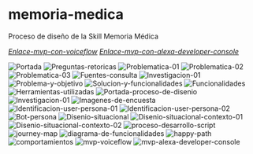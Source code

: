 # memoria-medica
Proceso de diseño de la Skill Memoria Médica

_[Enlace-mvp-con-voiceflow](https://drive.google.com/file/d/1uK_qSgFEieF29y8alpvHe8D856-C6lfx/view?usp=share_link)_
_[Enlace-mvp-con-alexa-developer-console](https://drive.google.com/file/d/1XbiPULgHiH-pC7DQnTSpp5pQyWya6w0l/view?usp=share_link)_


![Portada](https://user-images.githubusercontent.com/32878468/212780483-39d1768c-fdbc-4849-9f4e-c1330be52223.png)
![Preguntas-retoricas](https://user-images.githubusercontent.com/32878468/212780493-dc75fc45-63dd-4457-bf15-35df04f160f6.png)
![Problematica-01](https://user-images.githubusercontent.com/32878468/212780505-799dae8e-7b51-49a7-8870-ca2dfd18c894.png)
![Problematica-02](https://user-images.githubusercontent.com/32878468/212780531-8d26f844-b696-4ecd-ad63-a73a625c5c58.png)
![Problematica-03](https://user-images.githubusercontent.com/32878468/212780545-ddf85256-2868-4e68-9e6e-a79436335325.png)
![Fuentes-consulta](https://user-images.githubusercontent.com/32878468/212780557-f04308a3-ad36-47d2-ba88-9ad3f9747535.png)
![Investigacion-01](https://user-images.githubusercontent.com/32878468/212780583-24db6839-5d8d-4a95-ab0d-3729bd23cccf.png)
![Problema-y-objetivo](https://user-images.githubusercontent.com/32878468/212780612-67343ae0-6be6-4b8f-bc0b-a1d2b0becebf.png)
![Solucion-y-funcionalidades](https://user-images.githubusercontent.com/32878468/212780656-9132e1f9-2c5e-4c1a-a42e-bea27bc810ee.png)
![Funcionalidades](https://user-images.githubusercontent.com/32878468/212780675-c107fab0-ba44-45ac-883f-aa89ed4eee01.png)
![Herramientas-utilizadas](https://user-images.githubusercontent.com/32878468/212780729-bed49285-de34-469b-b33a-7837fdd86843.png)
![Portada-proceso-de-disenio](https://user-images.githubusercontent.com/32878468/212780766-5253ad26-6043-4414-9bf4-d7d6b6c2613f.png)
![Investigacion-01](https://user-images.githubusercontent.com/32878468/212780772-e5997e93-5b93-4476-9e45-73575dc73e44.png)
![Imagenes-de-encuesta](https://user-images.githubusercontent.com/32878468/212780788-814ba2f2-e833-4719-a5ed-f05804f73e1b.png)
![Identificacion-user-persona-01](https://user-images.githubusercontent.com/32878468/212780810-8acab00f-a9b7-4d9e-a42b-faa5ba773cbd.png)
![Identificacion-user-persona-02](https://user-images.githubusercontent.com/32878468/212780831-d61030e3-52f9-465f-9ed7-5d67436dce4f.png)
![Bot-persona](https://user-images.githubusercontent.com/32878468/212780874-06679063-0550-433c-98fc-12b7bb4432ce.png)
![Disenio-situacional](https://user-images.githubusercontent.com/32878468/212780893-343b24ba-c0e8-4a77-a668-20cb97b8475d.png)
![Disenio-situacional-contexto-01](https://user-images.githubusercontent.com/32878468/212780915-4256eac0-c889-4dcc-8634-a415e1a9d3ef.png)
![Disenio-situacional-contexto-02](https://user-images.githubusercontent.com/32878468/212780931-6dd04540-86a2-4b30-95cc-8b1662f89fe8.png)
![proceso-desarrollo-script](https://user-images.githubusercontent.com/32878468/212780962-7bc1b346-38f0-464b-b824-702848d6e9fb.png)
![journey-map](https://user-images.githubusercontent.com/32878468/212780984-e46374e7-ee0d-4451-9697-4710c4dd4fa1.png)
![diagrama-de-funcionalidades](https://user-images.githubusercontent.com/32878468/212780999-ca517764-3956-4789-8571-1b4cb89e7752.png)
![happy-path](https://user-images.githubusercontent.com/32878468/212781014-31f75e4c-fc94-4142-9aeb-cf43ef9f01f7.png)
![comportamientos](https://user-images.githubusercontent.com/32878468/212781033-9aede68c-1ab6-4c2c-aece-047f65031383.png)
![mvp-voiceflow](https://user-images.githubusercontent.com/32878468/212781065-db47d155-647c-4143-9bb7-8953217dfa72.png)
![mvp-alexa-developer-console](https://user-images.githubusercontent.com/32878468/212782587-8e37b3a8-b5d4-45d3-b386-23b2d860347b.png)


